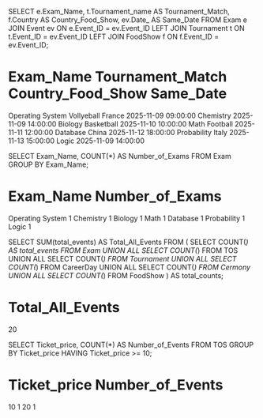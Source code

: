 SELECT 
    e.Exam_Name,
    t.Tournament_name AS Tournament_Match,
    f.Country AS Country_Food_Show,
    ev.Date_ AS Same_Date
FROM Exam e
JOIN Event ev ON e.Event_ID = ev.Event_ID
LEFT JOIN Tournament t ON t.Event_ID = ev.Event_ID
LEFT JOIN FoodShow f ON f.Event_ID = ev.Event_ID;

# Exam_Name	    Tournament_Match	Country_Food_Show	Same_Date
Operating System	Vollyeball	        France	        2025-11-09 09:00:00
Chemistry			                                    2025-11-09 14:00:00
Biology	            Basketball		                    2025-11-10 10:00:00
Math	            Football		                    2025-11-11 12:00:00
Database		                        China       	2025-11-12 18:00:00
Probability		                        Italy	        2025-11-13 15:00:00
Logic			                                        2025-11-09 14:00:00



SELECT 
    Exam_Name,
    COUNT(*) AS Number_of_Exams
FROM Exam
GROUP BY Exam_Name;

# Exam_Name	Number_of_Exams
Operating System	1
Chemistry	1
Biology	1
Math	1
Database	1
Probability	1
Logic	1


SELECT SUM(total_events) AS Total_All_Events
FROM (
    SELECT COUNT(*) AS total_events FROM Exam
    UNION ALL
    SELECT COUNT(*) FROM TOS
    UNION ALL
    SELECT COUNT(*) FROM Tournament
    UNION ALL
    SELECT COUNT(*) FROM CareerDay
    UNION ALL
    SELECT COUNT(*) FROM Cermony
    UNION ALL
    SELECT COUNT(*) FROM FoodShow
) AS total_counts;

# Total_All_Events
20


SELECT Ticket_price, COUNT(*) AS Number_of_Events
FROM TOS
GROUP BY Ticket_price
HAVING Ticket_price >= 10;

# Ticket_price	Number_of_Events
10	1
20	1


